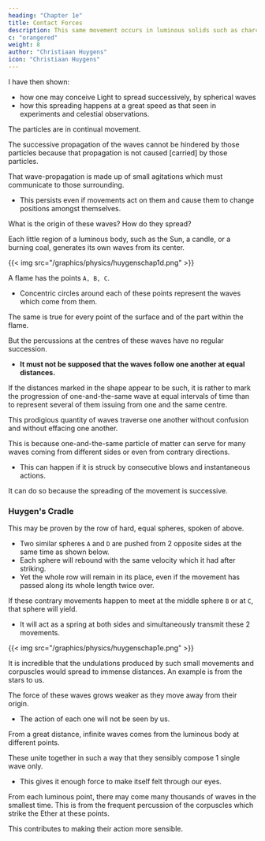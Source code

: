 ```yaml
---
heading: "Chapter 1e"
title: Contact Forces
description: This same movement occurs in luminous solids such as charcoal or metal made red hot in the fire when the metal or wood particles are violently agitated
c: "orangered"
weight: 8
author: "Christiaan Huygens"
icon: "Christiaan Huygens"
---
```




I have then shown:
- how one may conceive Light to spread successively, by spherical waves
- how this spreading happens at a great speed as that seen in experiments and celestial observations. 

The particles are in continual movement.

The successive propagation of the waves cannot be hindered by those particles because that propagation is not caused [carried] by those particles. 

That wave-propagation is made up of small agitations which must communicate to those surrounding.
- This persists even if movements act on them and cause them to change positions amongst themselves.


What is the origin of these waves? How do they spread?

Each little region of a luminous body, such as the Sun, a candle, or a burning coal, generates its own waves from its center. 

{{< img src="/graphics/physics/huygenschap1d.png" >}}

A flame has the points `A, B, C`.
- Concentric circles around each of these points represent the waves which come from them.

The same is true for every point of the surface and of the part within the flame.

But the percussions at the centres of these waves have no regular succession.
- **It must not be supposed that the waves follow one another at equal distances.**

If the distances marked in the shape appear to be such, it is rather to mark the progression of one-and-the-same wave at equal intervals of time than to represent several of them issuing from one and the same centre.

This prodigious quantity of waves traverse one another without confusion and without effacing one another.

This is because one-and-the-same particle of matter can serve for many waves coming from different sides or even from contrary directions.
- This can happen if it is struck by consecutive blows and instantaneous actions.

It can do so because the spreading of the movement is successive.


### Huygen's Cradle

This may be proven by the row of hard, equal spheres, spoken of above.
- Two similar spheres `A` and `D` are pushed from 2 opposite sides at the same time as shown below.
- Each sphere will rebound with the same velocity which it had after striking.
- Yet the whole row will remain in its place, even if the movement has passed along its whole length twice over. 

If these contrary movements happen to meet at the middle sphere `B` or at `C`, that sphere will yield.
- It will act as a spring at both sides and simultaneously transmit these 2 movements.

{{< img src="/graphics/physics/huygenschap1e.png" >}}

It is incredible that the undulations produced by such small movements and corpuscles would spread to immense distances. An example is from the stars to us.

The force of these waves grows weaker as they move away from their origin.
- The action of each one will not be seen by us. 

 <!-- making itself felt to our sight.  -->

From a great distance, infinite waves comes from the luminous body at different points.

These unite together in such a way that they sensibly compose 1 single wave only.
- This gives it enough force to make itself felt through our eyes.

<!-- Thus this infinite number of waves which originate at the same instant from all points of a fixed star make practically only one single wave which has enough force to impress on our eyes. -->

From each luminous point, there may come many thousands of waves in the smallest time. This is from the frequent percussion of the corpuscles which strike the Ether at these points.

This contributes to making their action more sensible.



